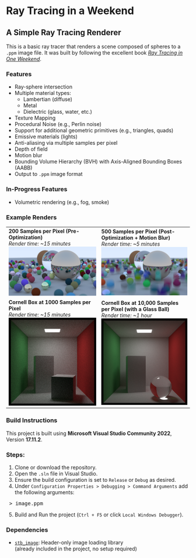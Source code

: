 # Ray Tracing in a Weekend  
## A Simple Ray Tracing Renderer

This is a basic ray tracer that renders a scene composed of spheres to a `.ppm` image file. It was built by following the excellent book [_Ray Tracing in One Weekend_](https://raytracing.github.io/books/RayTracingInOneWeekend.html).

### Features
- Ray-sphere intersection
- Multiple material types:
  - Lambertian (diffuse)
  - Metal
  - Dielectric (glass, water, etc.)
- Texture Mapping
- Procedural Noise (e.g., Perlin noise)
- Support for additional geometric primitives (e.g., triangles, quads)
- Emissive materials (lights)
- Anti-aliasing via multiple samples per pixel
- Depth of field
- Motion blur
- Bounding Volume Hierarchy (BVH) with Axis-Aligned Bounding Boxes (AABB)
- Output to `.ppm` image format

### In-Progress Features
- Volumetric rendering (e.g., fog, smoke)

### Example Renders

<table>
  <tr>
    <td>
      <strong>200 Samples per Pixel (Pre-Optimization)</strong><br>
      <em>Render time: ~15 minutes</em><br>
      <img src="https://github.com/maybe-aidan/RayTracingInAWeekend/blob/master/res/200Samples1200w.png?raw=true" width="100%">
    </td>
    <td>
      <strong>500 Samples per Pixel (Post-Optimization + Motion Blur)</strong><br>
      <em>Render time: ~5 minutes</em><br>
      <img src="https://github.com/maybe-aidan/RayTracingInAWeekend/blob/master/res/500Samples1200w.png?raw=true" width="100%">
    </td>
  </tr>
  <tr>
    <td>
      <strong>Cornell Box at 1000 Samples per Pixel</strong><br>
      <em>Render time: ~15 minutes</em><br>
      <img src="https://github.com/maybe-aidan/RayTracingInAWeekend/blob/master/res/cornell-box1000samples.png?raw=true" width="100%">
    </td>
    <td>
      <strong>Cornell Box at 10,000 Samples per Pixel (with a Glass Ball)</strong><br>
      <em>Render time: ~1 hour</em><br>
      <img src="https://github.com/maybe-aidan/RayTracingInAWeekend/blob/master/res/cornell10k.png?raw=true" width="100%">
    </td>
  </tr>
</table>

### Build Instructions

This project is built using **Microsoft Visual Studio Community 2022**, Version **17.11.2**.

### Steps:
1. Clone or download the repository.
2. Open the `.sln` file in Visual Studio.
3. Ensure the build configuration is set to `Release` or `Debug` as desired.
4. Under `Configuration Properties > Debugging > Command Arguments` add the following arguments:
<pre> > image.ppm </pre>
5. Build and Run the project (`Ctrl + F5` or click `Local Windows Debugger`).

### Dependencies
- [`stb_image`](https://github.com/nothings/stb): Header-only image loading library  
  (already included in the project, no setup required)
